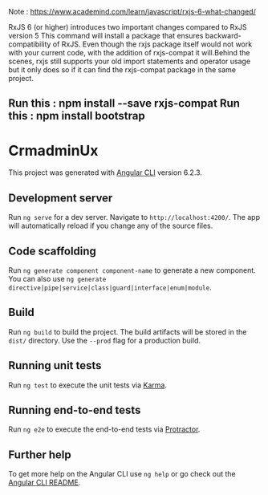 Note : https://www.academind.com/learn/javascript/rxjs-6-what-changed/



RxJS 6 (or higher) introduces two important changes compared to RxJS version 5
This command will install a package that ensures backward-compatibility of RxJS. Even though the rxjs package itself would not work with your current code, with the addition of rxjs-compat it will.Behind the scenes, rxjs still supports your old import statements and operator usage but it only does so if it can find the rxjs-compat package in the same project.

Run this : npm install --save rxjs-compat
Run this : npm install bootstrap
-----------------------------------------------------------------------------------------------

# CrmadminUx

This project was generated with [Angular CLI](https://github.com/angular/angular-cli) version 6.2.3.

## Development server

Run `ng serve` for a dev server. Navigate to `http://localhost:4200/`. The app will automatically reload if you change any of the source files.

## Code scaffolding

Run `ng generate component component-name` to generate a new component. You can also use `ng generate directive|pipe|service|class|guard|interface|enum|module`.

## Build

Run `ng build` to build the project. The build artifacts will be stored in the `dist/` directory. Use the `--prod` flag for a production build.

## Running unit tests

Run `ng test` to execute the unit tests via [Karma](https://karma-runner.github.io).

## Running end-to-end tests

Run `ng e2e` to execute the end-to-end tests via [Protractor](http://www.protractortest.org/).

## Further help

To get more help on the Angular CLI use `ng help` or go check out the [Angular CLI README](https://github.com/angular/angular-cli/blob/master/README.md).
